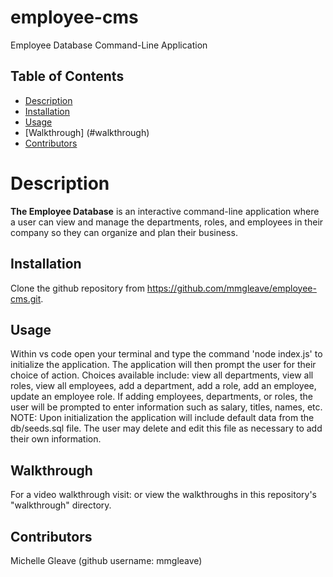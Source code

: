 # employee-cms
Employee Database Command-Line Application

## Table of Contents
* [Description](#description)
* [Installation](#installation)
* [Usage](#usage)
* [Walkthrough] (#walkthrough)
* [Contributors](#contributors)

# Description
**The Employee Database** is an interactive command-line application where a user can view and manage the departments, roles, and employees in their company so they can organize and plan their business.

## Installation
Clone the github repository from https://github.com/mmgleave/employee-cms.git. 

## Usage
Within vs code open your terminal and type the command 'node index.js' to initialize the application. The application will then prompt the user for their choice of action. Choices available include: view all departments, view all roles, view all employees, add a department, add a role, add an employee, update an employee role. If adding employees, departments, or roles, the user will be prompted to enter information such as salary, titles, names, etc. NOTE: Upon initialization the application will include default data from the db/seeds.sql file. The user may delete and edit this file as necessary to add their own information. 

## Walkthrough
For a video walkthrough visit:  or view the walkthroughs in this repository's "walkthrough" directory.

## Contributors
Michelle Gleave (github username: mmgleave)